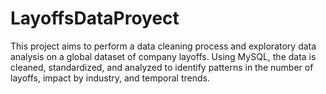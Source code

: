 # LayoffsDataProyect
This project aims to perform a data cleaning process and exploratory data analysis on a global dataset of company layoffs. Using MySQL, the data is cleaned, standardized, and analyzed to identify patterns in the number of layoffs, impact by industry, and temporal trends.
